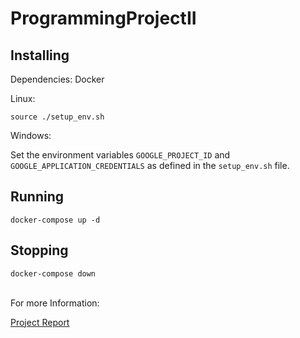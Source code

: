 # ProgrammingProjectII

## Installing

Dependencies: Docker

Linux:

`source ./setup_env.sh`

Windows:

Set the environment variables `GOOGLE_PROJECT_ID` and `GOOGLE_APPLICATION_CREDENTIALS` as defined in the `setup_env.sh` file.


## Running

`docker-compose up -d`

## Stopping

`docker-compose down`

<br />For more Information:

<a href="https://github.com/adamlkl/Nutritics-OCR-Project/blob/master/PPreport%20.pdf">Project Report</a>
